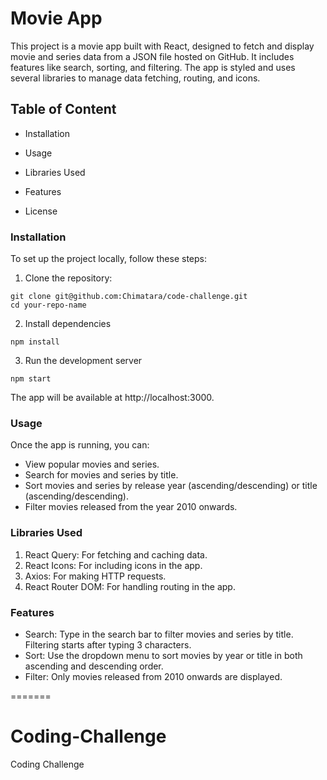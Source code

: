 
# Movie App

This project is a movie app built with React, designed to fetch and display movie and series data from a JSON file hosted on GitHub. It includes features like search, sorting, and filtering. The app is styled and uses several libraries to manage data fetching, routing, and icons.


## Table of Content


* Installation

* Usage

* Libraries Used

* Features

* License

### Installation
To set up the project locally, follow these steps:

1. Clone the repository:
```
git clone git@github.com:Chimatara/code-challenge.git
cd your-repo-name
```

2. Install dependencies
```
npm install
```

3. Run the development server
```
npm start
```
The app will be available at http://localhost:3000.

### Usage
Once the app is running, you can:

* View popular movies and series.
* Search for movies and series by title.
* Sort movies and series by release year (ascending/descending) or title (ascending/descending).
* Filter movies released from the year 2010 onwards.

### Libraries Used
1. React Query: For fetching and caching data.
2. React Icons: For including icons in the app.
3. Axios: For making HTTP requests.
4. React Router DOM: For handling routing in the app.

### Features
* Search: Type in the search bar to filter movies and series by title. Filtering starts after typing 3 characters.
* Sort: Use the dropdown menu to sort movies by year or title in both ascending and descending order.
* Filter: Only movies released from 2010 onwards are displayed.


=======
# Coding-Challenge
Coding Challenge
